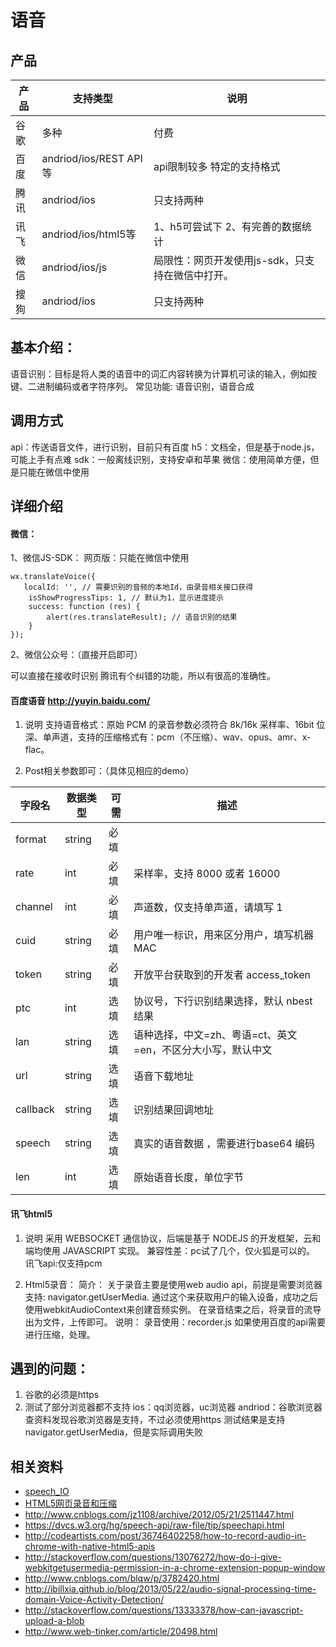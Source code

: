 # 语音

## 产品
|产品 |支持类型|    说明|
| --- | --- |--- |
|谷歌|  多种|  付费
|百度|  andriod/ios/REST API等|   api限制较多 特定的支持格式
|腾讯|  andriod/ios| 只支持两种
|讯飞|  andriod/ios/html5等|  1、h5可尝试下 2、有完善的数据统计
|微信|  andriod/ios/js|  局限性：网页开发使用js-sdk，只支持在微信中打开。
|搜狗|  andriod/ios| 只支持两种

## 基本介绍：
语音识别：目标是将人类的语音中的词汇内容转换为计算机可读的输入，例如按键、二进制编码或者字符序列。
常见功能: 语音识别，语音合成

## 调用方式
api：传送语音文件，进行识别，目前只有百度
h5：文档全，但是基于node.js，可能上手有点难
sdk：一般离线识别，支持安卓和苹果
微信：使用简单方便，但是只能在微信中使用

## 详细介绍
#### 微信：
1、微信JS-SDK：
网页版：只能在微信中使用
```
wx.translateVoice({
   localId: '', // 需要识别的音频的本地Id，由录音相关接口获得
    isShowProgressTips: 1, // 默认为1，显示进度提示
    success: function (res) {
        alert(res.translateResult); // 语音识别的结果
    }
});
```
2、微信公众号：（直接开启即可）
 
可以直接在接收时识别
腾讯有个纠错的功能，所以有很高的准确性。

#### 百度语音 http://yuyin.baidu.com/
1. 说明
支持语音格式：原始 PCM 的录音参数必须符合 8k/16k 采样率、16bit 位深、单声道，支持的压缩格式有：pcm（不压缩）、wav、opus、amr、x-flac。

2. Post相关参数即可：（具体见相应的demo）

|字段名 |数据类型|    可需|  描述
| --- | --- | --- | --- |
format  |string|   必填|  |语音压缩的格式，请填写上述格式之一，不区分大小写
|rate    |int| 必填|  采样率，支持 8000 或者 16000
|channel |int| 必填|  声道数，仅支持单声道，请填写 1
cuid    |string|  必填|  用户唯一标识，用来区分用户，填写机器 MAC |地址或 IMEI 码，长度为60以内
|token   |string|  必填|  开放平台获取到的开发者 access_token
|ptc |int| 选填|  协议号，下行识别结果选择，默认 nbest 结果
lan |string|  选填|语种选择，中文=zh、粤语=ct、英文=en，不区分大小写，默认中文
|url |string|  选填|  语音下载地址
|callback    |string|  选填|  识别结果回调地址
|speech  |string|  选填|  真实的语音数据 ，需要进行base64 编码
|len |int| 选填|  原始语音长度，单位字节

#### 讯飞html5
1. 说明
采用 WEBSOCKET 通信协议，后端是基于 NODEJS 的开发框架，云和端均使用 JAVASCRIPT 实现。
兼容性差：pc试了几个，仅火狐是可以的。
讯飞api:仅支持pcm
 
2. Html5录音：
简介：
关于录音主要是使用web audio api，前提是需要浏览器支持: navigator.getUserMedia.
通过这个来获取用户的输入设备，成功之后使用webkitAudioContext来创建音频实例。
在录音结束之后，将录音的流导出为文件，上传即可。
说明：
录音使用：recorder.js
如果使用百度的api需要进行压缩，处理。

## 遇到的问题：
1. 谷歌的必须是https
2. 测试了部分浏览器都不支持
ios：qq浏览器，uc浏览器
andriod：谷歌浏览器
查资料发现谷歌浏览器是支持，不过必须使用https
测试结果是支持navigator.getUserMedia，但是实际调用失败

## 相关资料
* [speech_IO](http://github.com/veizz/speech_io)
* [HTML5网页录音和压缩](http://www.cnblogs.com/blqw/p/3782420.html)
* http://www.cnblogs.com/jz1108/archive/2012/05/21/2511447.html
* https://dvcs.w3.org/hg/speech-api/raw-file/tip/speechapi.html
* http://codeartists.com/post/36746402258/how-to-record-audio-in-chrome-with-native-html5-apis
* http://stackoverflow.com/questions/13076272/how-do-i-give-webkitgetusermedia-permission-in-a-chrome-extension-popup-window
* http://www.cnblogs.com/blqw/p/3782420.html
* http://ibillxia.github.io/blog/2013/05/22/audio-signal-processing-time-domain-Voice-Activity-Detection/
* http://stackoverflow.com/questions/13333378/how-can-javascript-upload-a-blob
* http://www.web-tinker.com/article/20498.html

